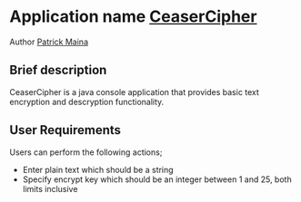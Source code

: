 # Application name [CeaserCipher](https://github.com/pkminor/CeaserCipher)

Author [Patrick Maina](https://github.com/pkminor)

## Brief description

CeaserCipher is a java console application that provides basic text encryption and descryption functionality.

## User Requirements

Users can perform the following actions;
- Enter plain text which should be a string
- Specify encrypt key which should be an integer between 1 and 25, both limits inclusive
